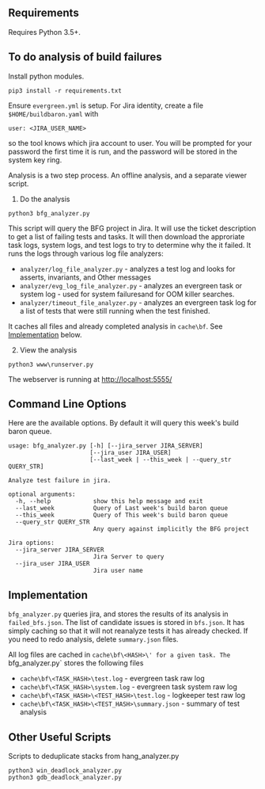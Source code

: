 
## Requirements

Requires Python 3.5+.

## To do analysis of build failures

Install python modules.

```
pip3 install -r requirements.txt
```

Ensure `evergreen.yml` is setup. For Jira identity, create a file `$HOME/buildbaron.yaml` with
```
user: <JIRA_USER_NAME>
```
so the tool knows which jira account to user. You will be prompted for your password the first
time it is run, and the password will be stored in the system key ring.

Analysis is a two step process. An offline analysis, and a separate viewer script.

1. Do the analysis

```
python3 bfg_analyzer.py
```

This script will query the BFG project in Jira. It will use the ticket description to get a list
of failing tests and tasks. It will then download the approriate task logs, system logs, and test
logs to try to determine why the it failed. It runs the logs through various log file analyzers:
* `analyzer/log_file_analyzer.py` - analyzes a test log and looks for asserts, invariants, and Other
  messages
* `analyzer/evg_log_file_analyzer.py` - analyzes an evergreen task or system log - used for system
  failuresand for OOM killer searches.
* `analyzer/timeout_file_analyzer.py` - analyzes an evergreen task log for a list of tests that
  were still running when the test finished.

It caches all files and already completed analysis in `cache\bf`. 
 See [Implementation](#implementation) below.

2. View the analysis

```
python3 www\runserver.py
```
The webserver is running at <http://localhost:5555/>

## Command Line Options

Here are the available options. By default it will query this week's build baron queue.
```
usage: bfg_analyzer.py [-h] [--jira_server JIRA_SERVER]
                       [--jira_user JIRA_USER]
                       [--last_week | --this_week | --query_str QUERY_STR]

Analyze test failure in jira.

optional arguments:
  -h, --help            show this help message and exit
  --last_week           Query of Last week's build baron queue
  --this_week           Query of This week's build baron queue
  --query_str QUERY_STR
                        Any query against implicitly the BFG project

Jira options:
  --jira_server JIRA_SERVER
                        Jira Server to query
  --jira_user JIRA_USER
                        Jira user name
```

## Implementation

`bfg_analyzer.py` queries jira, and stores the results of its analysis in `failed_bfs.json`.
The list of candidate issues is stored in `bfs.json`. It has simply caching so that it will not
reanalyze tests it has already checked. If you need to redo analysis, delete `summary.json` files.

All log files are cached in `cache\bf\<HASH>\' for a given task. The `bfg_analyzer.py` stores
the following files
* `cache\bf\<TASK_HASH>\test.log` - evergreen task raw log
* `cache\bf\<TASK_HASH>\system.log` - evergreen task system raw log
* `cache\bf\<TASK_HASH>\<TEST_HASH>\test.log` - logkeeper test raw log
* `cache\bf\<TASK_HASH>\<TEST_HASH>\summary.json` - summary of test analysis

## Other Useful Scripts

Scripts to deduplicate stacks from hang_analyzer.py

```
python3 win_deadlock_analyzer.py
python3 gdb_deadlock_analyzer.py
```
